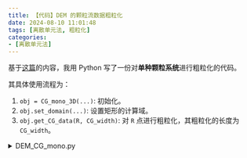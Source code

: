```yaml
---
title: 【代码】DEM 的颗粒流数据粗粒化
date: 2024-08-10 11:01:48
tags: [离散单元法, 粗粒化]
categories:
- [离散单元法]
---
```

<link rel="stylesheet" href="https://cdn.jsdelivr.net/npm/katex/dist/katex.min.css">
<!--Katex style sheet for mobile-->
<style type="text/css">
@media only screen and (max-width: 600px) {
  .katex-display > .katex {
    max-width: 100%;
    overflow-x: auto;
    overflow-y: hidden;
  }
}
</style>

基于[这篇](/2024/07/30/DEM粗粒化/)的内容，我用 Python 写了一份对**单种颗粒系统**进行粗粒化的代码。


其具体使用流程为：
1. `obj = CG_mono_3D(...)`: 初始化。
2. `obj.set_domain(...)`: 设置矩形的计算域。
3. `obj.get_CG_data(R, CG_width)`: 对 `R` 点进行粗粒化，其粗粒化的长度为 `CG_width`。


<details>
<summary>DEM_CG_mono.py</summary>
这里使用<a href="https://gist.github.com/Ives0721/6796724c0de90bb03d5236af27d4eeb9">Github Gist</a>展示代码。如果无法查看下面内容，青科学上网。
<script src="https://gist.github.com/Ives0721/6796724c0de90bb03d5236af27d4eeb9.js"></script>
</details>
